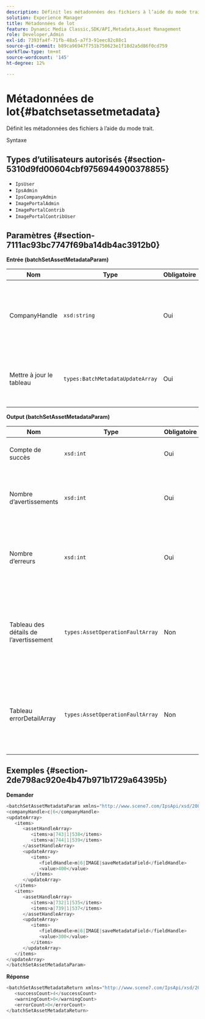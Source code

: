 ```yaml
---
description: Définit les métadonnées des fichiers à l’aide du mode trait.
solution: Experience Manager
title: Métadonnées de lot
feature: Dynamic Media Classic,SDK/API,Metadata,Asset Management
role: Developer,Admin
exl-id: 7393fa4f-71fb-48a5-a7f3-91eec82c88c1
source-git-commit: b89ca96947f751b750623e1f18d2a5d86f0cd759
workflow-type: tm+mt
source-wordcount: '145'
ht-degree: 12%

---
```


# Métadonnées de lot{#batchsetassetmetadata}

Définit les métadonnées des fichiers à l’aide du mode trait.

Syntaxe

## Types d’utilisateurs autorisés {#section-5310d9fd00604cbf9756944900378855}

* `IpsUser`
* `IpsAdmin`
* `IpsCompanyAdmin`
* `ImagePortalAdmin`
* `ImagePortalContrib`
* `ImagePortalContribUser`

## Paramètres {#section-7111ac93bc7747f69ba14db4ac3912b0}

**Entrée (batchSetAssetMetadataParam)**

| Nom | Type | Obligatoire | Description |
|---|---|---|---|
| CompanyHandle | `xsd:string` | Oui | Poignée de la société dont vous souhaitez définir les métadonnées dans une opération par lot. |
| Mettre à jour le tableau | `types:BatchMetadataUpdateArray` | Oui | Tableau des mises à jour de métadonnées appliquées aux ressources. |

**Output (batchSetAssetMetadataParam)**

| Nom | Type | Obligatoire | Description |
|---|---|---|---|
| Compte de succès | `xsd:int` | Oui | Nombre de métadonnées correctement définies. |
| Nombre d’avertissements | `xsd:int` | Oui | Nombre d’avertissements générés lorsque l’opération a tenté de définir des métadonnées. |
| Nombre d’erreurs | `xsd:int` | Oui | Nombre d’erreurs générées lorsque l’opération a tenté de définir des métadonnées. |
| Tableau des détails de l’avertissement | `types:AssetOperationFaultArray` | Non | Tableau de détails associé aux ressources générant des avertissements lorsque l’opération a tenté de définir par lots les métadonnées des ressources. |
| Tableau errorDetailArray | `types:AssetOperationFaultArray` | Non | Tableau de détails associé aux ressources qui génèrent des erreurs lorsque l’opération a tenté de définir par lot les métadonnées des ressources. |

## Exemples {#section-2de798ac920e4b47b971b1729a64395b}

**Demander**

```java {.line-numbers}
<batchSetAssetMetadataParam xmlns="http://www.scene7.com/IpsApi/xsd/2008-01-15">
<companyHandle>c|6</companyHandle>
<updateArray>
   <items>
      <assetHandleArray>
         <items>a|743|1|538</items>
         <items>a|744|1|539</items>
      </assetHandleArray>
      <updateArray>
         <items>
            <fieldHandle>m|6|IMAGE|saveMetadataField</fieldHandle>
            <value>400</value>
         </items>
      </updateArray>
   </items>
   <items>
      <assetHandleArray>
         <items>a|732|1|535</items>
         <items>a|739|1|537</items>
      </assetHandleArray>
      <updateArray>
         <items>
            <fieldHandle>m|6|IMAGE|saveMetadataField</fieldHandle>
            <value>300</value>
         </items>
      </updateArray>
   </items>
</updateArray>
</batchSetAssetMetadataParam>
```

**Réponse**

```java {.line-numbers}
<batchSetAssetMetadataReturn xmlns="http://www.scene7.com/IpsApi/xsd/2008-01-15">
   <successCount>4</successCount>
   <warningCount>0</warningCount>
   <errorCount>0</errorCount>
</batchSetAssetMetadataReturn>
```
